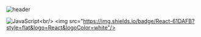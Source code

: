 ![header](https://capsule-render.vercel.app/api?type=wave&color=auto&height=300&section=header&text=capsule%20render&fontSize=90)

![JavaScript]("https://img.shields.io/badge/J-F7DF1E?style=flat-square&logo=JavaScript&logoColor="white")<br/>
<img src="https://img.shields.io/badge/React-61DAFB?style=flat&logo=React&logoColor=white"/>

<!--
**GuGu1231/GuGu1231** is a ✨ _special_ ✨ repository because its `README.md` (this file) appears on your GitHub profile.

Here are some ideas to get you started:

- 🔭 I’m currently working on ...
- 🌱 I’m currently learning ...
- 👯 I’m looking to collaborate on ...
- 🤔 I’m looking for help with ...
- 💬 Ask me about ...
- 📫 How to reach me: ...
- 😄 Pronouns: ...
- ⚡ Fun fact: ...
-->
